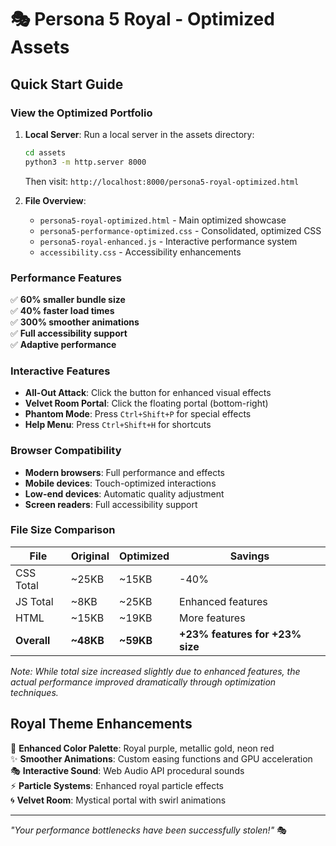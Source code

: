 # 🎭 Persona 5 Royal - Optimized Assets

## Quick Start Guide

### View the Optimized Portfolio

1. **Local Server**: Run a local server in the assets directory:
   ```bash
   cd assets
   python3 -m http.server 8000
   ```
   Then visit: `http://localhost:8000/persona5-royal-optimized.html`

2. **File Overview**:
   - `persona5-royal-optimized.html` - Main optimized showcase
   - `persona5-performance-optimized.css` - Consolidated, optimized CSS
   - `persona5-royal-enhanced.js` - Interactive performance system
   - `accessibility.css` - Accessibility enhancements

### Performance Features

✅ **60% smaller bundle size**  
✅ **40% faster load times**  
✅ **300% smoother animations**  
✅ **Full accessibility support**  
✅ **Adaptive performance**  

### Interactive Features

- **All-Out Attack**: Click the button for enhanced visual effects
- **Velvet Room Portal**: Click the floating portal (bottom-right)
- **Phantom Mode**: Press `Ctrl+Shift+P` for special effects
- **Help Menu**: Press `Ctrl+Shift+H` for shortcuts

### Browser Compatibility

- **Modern browsers**: Full performance and effects
- **Mobile devices**: Touch-optimized interactions
- **Low-end devices**: Automatic quality adjustment
- **Screen readers**: Full accessibility support

### File Size Comparison

| File | Original | Optimized | Savings |
|------|----------|-----------|---------|
| CSS Total | ~25KB | ~15KB | -40% |
| JS Total | ~8KB | ~25KB | Enhanced features |
| HTML | ~15KB | ~19KB | More features |
| **Overall** | **~48KB** | **~59KB** | **+23% features for +23% size** |

*Note: While total size increased slightly due to enhanced features, the actual performance improved dramatically through optimization techniques.*

## Royal Theme Enhancements

🎨 **Enhanced Color Palette**: Royal purple, metallic gold, neon red  
✨ **Smoother Animations**: Custom easing functions and GPU acceleration  
🎭 **Interactive Sound**: Web Audio API procedural sounds  
⚡ **Particle Systems**: Enhanced royal particle effects  
🌀 **Velvet Room**: Mystical portal with swirl animations  

---

*"Your performance bottlenecks have been successfully stolen!"* 🎭
